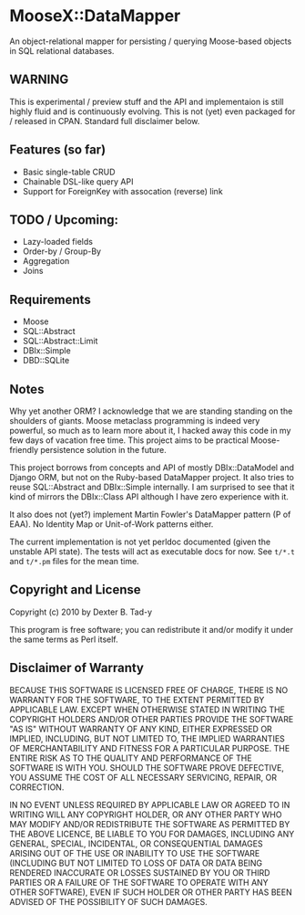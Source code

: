 MooseX::DataMapper
==================

An object-relational mapper for persisting / querying Moose-based objects in SQL relational databases.

WARNING
-------

This is experimental / preview stuff and the API and implementaion is still highly fluid and is continuously evolving. This is not (yet) even packaged for / released in CPAN. Standard full disclaimer below.


Features (so far)
-----------------
* Basic single-table CRUD
* Chainable DSL-like query API
* Support for ForeignKey with assocation (reverse) link


TODO / Upcoming:
----------------

* Lazy-loaded fields
* Order-by / Group-By
* Aggregation
* Joins


Requirements
------------

* Moose
* SQL::Abstract
* SQL::Abstract::Limit
* DBIx::Simple
* DBD::SQLite


Notes
-----

Why yet another ORM? I acknowledge that we are standing standing on the shoulders of giants. Moose metaclass programming is indeed very powerful, so much as to learn more about it, I hacked away this code in my few days of vacation free time. This project aims to be practical Moose-friendly persistence solution in the future.

This project borrows from concepts and API of mostly DBIx::DataModel and Django ORM, but not on the Ruby-based DataMapper project. It also tries to reuse SQL::Abstract and DBIx::Simple internally. I am surprised to see that it kind of mirrors the DBIx::Class API although I have zero experience with it.

It also does not (yet?) implement Martin Fowler's DataMapper pattern (P of EAA). No Identity Map or Unit-of-Work patterns either.

The current implementation is not yet perldoc documented (given the unstable API state). The tests will act as executable docs for now. See `t/*.t` and `t/*.pm` files for the mean time.


Copyright and License
---------------------

Copyright (c) 2010 by Dexter B. Tad-y

This program is free software; you can redistribute it and/or modify it under the same terms as Perl itself.


Disclaimer of Warranty
----------------------

BECAUSE THIS SOFTWARE IS LICENSED FREE OF CHARGE, THERE IS NO WARRANTY FOR THE SOFTWARE, TO THE EXTENT PERMITTED BY APPLICABLE LAW. EXCEPT WHEN OTHERWISE STATED IN WRITING THE COPYRIGHT HOLDERS AND/OR OTHER PARTIES PROVIDE THE SOFTWARE "AS IS" WITHOUT WARRANTY OF ANY KIND, EITHER EXPRESSED OR IMPLIED, INCLUDING, BUT NOT LIMITED TO, THE IMPLIED WARRANTIES OF MERCHANTABILITY AND FITNESS FOR A PARTICULAR PURPOSE. THE ENTIRE RISK AS TO THE QUALITY AND PERFORMANCE OF THE SOFTWARE IS WITH YOU. SHOULD THE SOFTWARE PROVE DEFECTIVE, YOU ASSUME THE COST OF ALL NECESSARY SERVICING, REPAIR, OR CORRECTION.

IN NO EVENT UNLESS REQUIRED BY APPLICABLE LAW OR AGREED TO IN WRITING WILL ANY COPYRIGHT HOLDER, OR ANY OTHER PARTY WHO MAY MODIFY AND/OR REDISTRIBUTE THE SOFTWARE AS PERMITTED BY THE ABOVE LICENCE, BE LIABLE TO YOU FOR DAMAGES, INCLUDING ANY GENERAL, SPECIAL, INCIDENTAL, OR CONSEQUENTIAL DAMAGES ARISING OUT OF THE USE OR INABILITY TO USE THE SOFTWARE (INCLUDING BUT NOT LIMITED TO LOSS OF DATA OR DATA BEING RENDERED INACCURATE OR LOSSES SUSTAINED BY YOU OR THIRD PARTIES OR A FAILURE OF THE SOFTWARE TO OPERATE WITH ANY OTHER SOFTWARE), EVEN IF SUCH HOLDER OR OTHER PARTY HAS BEEN ADVISED OF THE POSSIBILITY OF SUCH DAMAGES.
